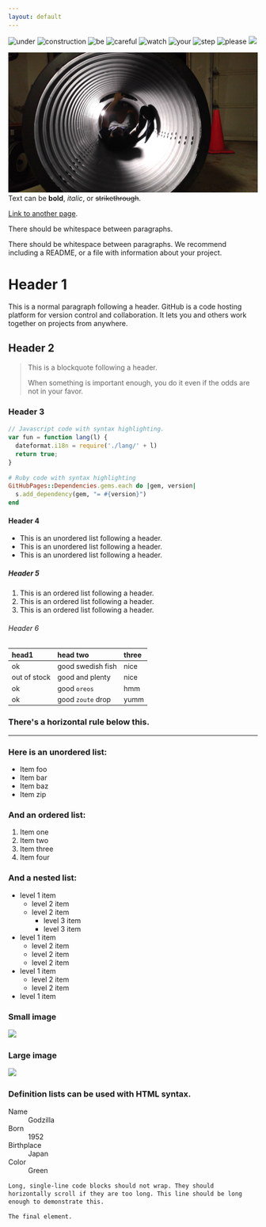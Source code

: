 ```yaml
---
layout: default
---
```

![under](http://textfiles.com/underconstruction/EnchantedForestCreek5208underconstruction.gif)
![construction](http://textfiles.com/underconstruction/EnchantedForestCreek5208underconstruction.gif) 
![be ](http://textfiles.com/underconstruction/EnchantedForestCreek5208underconstruction.gif) 
![careful](http://textfiles.com/underconstruction/EnchantedForestCreek5208underconstruction.gif) 
![watch](http://textfiles.com/underconstruction/EnchantedForestCreek5208underconstruction.gif) 
![your](http://textfiles.com/underconstruction/EnchantedForestCreek5208underconstruction.gif) 
![step](http://textfiles.com/underconstruction/HeHeartlandAcres7021Graphicsconstruction.gif)
![please](http://textfiles.com/underconstruction/HeHeartlandAcres7021Graphicsconstruction.gif)
<img src="https://lh3.googleusercontent.com/VuP5Is5p4LzpeMM_xRzt0SHKx3iG1seen5AMmJYrxJQq7jDYTHXbaJzZuAHyjQ0ndXULM_KqjFjJGmw5k6yYhn70P8oGkHFskLlX8D7HYXVliooM63wuwd0XmPXqhrhu3M8AIUEAdXIweosgnivBICEyZz_w9t7ZkORrE6g_Xnc2Ku_8qLQ2ZrBYtqj_gCYq2WpV96-CLN0JZV-alN5VWwd-oUSTBfHz-l_mRDs1HeJLfrFIq2Yh8V47FAr1w1CKIZ5HSL9WorAu6ItxCYc28FyiC7pgtl_8EOMEl0PG_CtL28EEiNVeqlj7-fGJRKkTicLTs6JEdo7utzcP6T_d__MvWdTBrLUq58qhHkIlojgrsB1XNGcNK_hbYd5Hww6DDOXRaz_HXQbjTWT3eoAREBW38KQwLy2owj7Li7AJJUelo1noTliTFQFDSIe9NAeyiL5RDb7Tobs1fe8paD1d_9W37WKqZFfsKvoNgokvM1WgVWSEI47xZSc0AjEILuIUbNAETZMs88obIyaByR1r-xejEHZrIgdqS-G-SxjnOOpFqwaj11qPRMKGw2hQM579_Xb2kfu__q3ncH8zI73CTydUyIAY78eXtdn7V5Pusa-zjscVfKeBa4GySYgo4hqGbe3kWe6Rz0mgVI1MqY88BVf5WUTFKuS1zppT=w1688-h949-no">



![pipe time](/images/pipedreams.jpg)
Text can be **bold**, _italic_, or ~~strikethrough~~.

[Link to another page](another-page).

There should be whitespace between paragraphs.

There should be whitespace between paragraphs. We recommend including a README, or a file with information about your project.

# [](#header-1)Header 1

This is a normal paragraph following a header. GitHub is a code hosting platform for version control and collaboration. It lets you and others work together on projects from anywhere.

## [](#header-2)Header 2

> This is a blockquote following a header.
>
> When something is important enough, you do it even if the odds are not in your favor.

### [](#header-3)Header 3

```js
// Javascript code with syntax highlighting.
var fun = function lang(l) {
  dateformat.i18n = require('./lang/' + l)
  return true;
}
```

```ruby
# Ruby code with syntax highlighting
GitHubPages::Dependencies.gems.each do |gem, version|
  s.add_dependency(gem, "= #{version}")
end
```

#### [](#header-4)Header 4

*   This is an unordered list following a header.
*   This is an unordered list following a header.
*   This is an unordered list following a header.

##### [](#header-5)Header 5

1.  This is an ordered list following a header.
2.  This is an ordered list following a header.
3.  This is an ordered list following a header.

###### [](#header-6)Header 6

| head1        | head two          | three |
|:-------------|:------------------|:------|
| ok           | good swedish fish | nice  |
| out of stock | good and plenty   | nice  |
| ok           | good `oreos`      | hmm   |
| ok           | good `zoute` drop | yumm  |

### There's a horizontal rule below this.

* * *

### Here is an unordered list:

*   Item foo
*   Item bar
*   Item baz
*   Item zip

### And an ordered list:

1.  Item one
1.  Item two
1.  Item three
1.  Item four

### And a nested list:

- level 1 item
  - level 2 item
  - level 2 item
    - level 3 item
    - level 3 item
- level 1 item
  - level 2 item
  - level 2 item
  - level 2 item
- level 1 item
  - level 2 item
  - level 2 item
- level 1 item

### Small image

![](https://assets-cdn.github.com/images/icons/emoji/octocat.png)

### Large image

![](https://guides.github.com/activities/hello-world/branching.png)


### Definition lists can be used with HTML syntax.

<dl>
<dt>Name</dt>
<dd>Godzilla</dd>
<dt>Born</dt>
<dd>1952</dd>
<dt>Birthplace</dt>
<dd>Japan</dd>
<dt>Color</dt>
<dd>Green</dd>
</dl>

```
Long, single-line code blocks should not wrap. They should horizontally scroll if they are too long. This line should be long enough to demonstrate this.
```

```
The final element.
```
